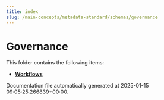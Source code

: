 ```yaml
---
title: index
slug: /main-concepts/metadata-standard/schemas/governance
---
```


# Governance

This folder contains the following items:

- [**Workflows**](/main-concepts/metadata-standard/schemas/governance/workflows)


Documentation file automatically generated at 2025-01-15 09:05:25.266839+00:00.
